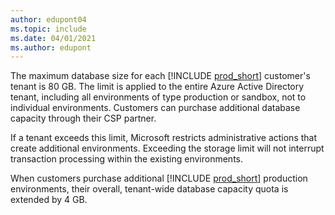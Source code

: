 ```yaml
---
author: edupont04
ms.topic: include
ms.date: 04/01/2021
ms.author: edupont
---
```

The maximum database size for each [!INCLUDE [prod_short](prod_short.md)] customer's tenant is 80 GB. The limit is applied to the entire Azure Active Directory  tenant, including all environments of type production or sandbox, not to individual environments. Customers can purchase additional database capacity through their CSP partner.  

If a tenant exceeds this limit, Microsoft restricts administrative actions that create additional environments. Exceeding the storage limit will not interrupt transaction processing within the existing environments.  

When customers purchase additional [!INCLUDE [prod_short](prod_short.md)] production environments, their overall, tenant-wide database capacity quota is extended by 4 GB.  
